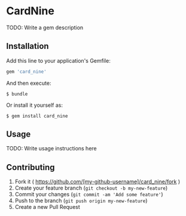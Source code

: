 # CardNine

TODO: Write a gem description

## Installation

Add this line to your application's Gemfile:

```ruby
gem 'card_nine'
```

And then execute:

    $ bundle

Or install it yourself as:

    $ gem install card_nine

## Usage

TODO: Write usage instructions here

## Contributing

1. Fork it ( https://github.com/[my-github-username]/card_nine/fork )
2. Create your feature branch (`git checkout -b my-new-feature`)
3. Commit your changes (`git commit -am 'Add some feature'`)
4. Push to the branch (`git push origin my-new-feature`)
5. Create a new Pull Request
